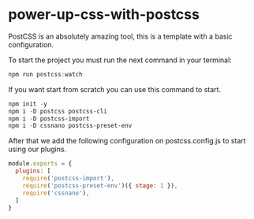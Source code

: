 # power-up-css-with-postcss
PostCSS is an absolutely amazing tool, this is a template with a basic configuration.

To start the project you must run the next command in your terminal:

```powershell
npm run postcss:watch
```

If you want start from scratch you can use this command to start.

```powershell
npm init -y
npm i -D postcss postcss-cli
npm i -D postcss-import
npm i -D cssnano postcss-preset-env
```
After that we add the following configuration on postcss.config.js  to start using our plugins.

``` javascript
module.exports = {
  plugins: [
    require('postcss-import'),
    require('postcss-preset-env')({ stage: 1 }),
    require('cssnano'),
  ]
}
```
